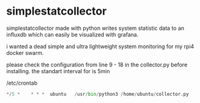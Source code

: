 # simplestatcollector

simplestatcollector made with python writes system statistic data to an influxdb which can easily be visualized with grafana.

i wanted a dead simple and ultra lightweight system monitoring for my rpi4 docker swarm.

please check the configuration from line 9 - 18 in the collector.py before installing.
the standart interval for is 5min

/etc/crontab
```python
*/5 *    * * *  ubuntu   /usr/bin/python3 /home/ubuntu/collector.py
```

